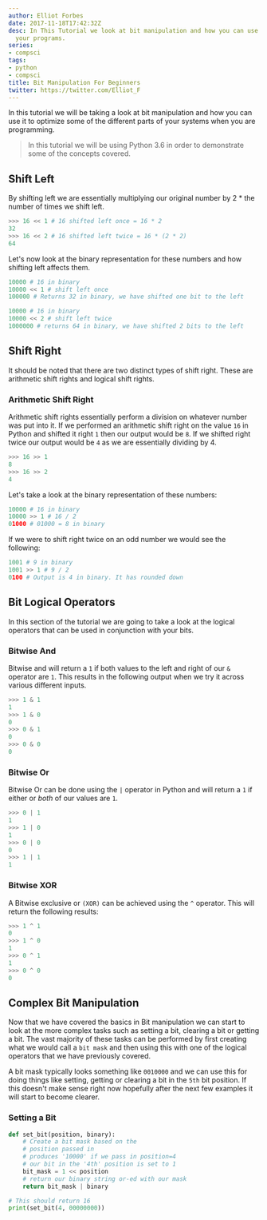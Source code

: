 ```yaml
---
author: Elliot Forbes
date: 2017-11-18T17:42:32Z
desc: In This Tutorial we look at bit manipulation and how you can use this to optimize
  your programs.
series:
- compsci
tags:
- python
- compsci
title: Bit Manipulation For Beginners
twitter: https://twitter.com/Elliot_F
---
```


In this tutorial we will be taking a look at bit manipulation and how you can use it to optimize some of the different parts of your systems when you are programming.

> In this tutorial we will be using Python 3.6 in order to demonstrate some of the concepts covered.

## Shift Left

By shifting left we are essentially multiplying our original number by 2 * the number of times we shift left. 

```py
>>> 16 << 1 # 16 shifted left once = 16 * 2
32
>>> 16 << 2 # 16 shifted left twice = 16 * (2 * 2)
64
```

Let's now look at the binary representation for these numbers and how shifting left affects them.

```py
10000 # 16 in binary
10000 << 1 # shift left once
100000 # Returns 32 in binary, we have shifted one bit to the left

10000 # 16 in binary
10000 << 2 # shift left twice
1000000 # returns 64 in binary, we have shifted 2 bits to the left
```

## Shift Right

It should be noted that there are two distinct types of shift right. These are arithmetic shift rights and logical shift rights.

### Arithmetic Shift Right

Arithmetic shift rights essentially perform a division on whatever number was put into it. If we performed an arithmetic shift right on the value `16` in Python and shifted it right `1` then our output would be `8`. If we shifted right twice our output would be `4` as we are essentially dividing by 4.

```py
>>> 16 >> 1
8
>>> 16 >> 2
4
```

Let's take a look at the binary representation of these numbers:

```py 
10000 # 16 in binary
10000 >> 1 # 16 / 2
01000 # 01000 = 8 in binary  
```

If we were to shift right twice on an odd number we would see the following:

```py
1001 # 9 in binary
1001 >> 1 # 9 / 2
0100 # Output is 4 in binary. It has rounded down
```



## Bit Logical Operators 

In this section of the tutorial we are going to take a look at the logical operators that can be used in conjunction with your bits.

### Bitwise And

Bitwise and will return a `1` if both values to the left and right of our `&` operator are `1`. This results in the following output when we try it across various different inputs.

```py
>>> 1 & 1
1
>>> 1 & 0
0
>>> 0 & 1
0
>>> 0 & 0
0
```

### Bitwise Or

Bitwise Or can be done using the `|` operator in Python and will return a `1` if either or *both* of our values are `1`.  

```py
>>> 0 | 1
1
>>> 1 | 0
1
>>> 0 | 0
0
>>> 1 | 1
1
```

### Bitwise XOR

A Bitwise exclusive or `(XOR)` can be achieved using the `^` operator. This will return the following results:

```py
>>> 1 ^ 1
0
>>> 1 ^ 0
1
>>> 0 ^ 1
1
>>> 0 ^ 0
0
``` 

## Complex Bit Manipulation

Now that we have covered the basics in Bit manipulation we can start to look at the more complex tasks such as setting a bit, clearing a bit or getting a bit. The vast majority of these tasks can be performed by first creating what we would call a `bit mask` and then using this with one of the logical operators that we have previously covered.

A bit mask typically looks something like `0010000` and we can use this for doing things like setting, getting or clearing a bit in the `5th` bit position. If this doesn't make sense right now hopefully after the next few examples it will start to become clearer.


### Setting a Bit

```py
def set_bit(position, binary):
    # Create a bit mask based on the
    # position passed in
    # produces '10000' if we pass in position=4
    # our bit in the '4th' position is set to 1
    bit_mask = 1 << position 
    # return our binary string or-ed with our mask
    return bit_mask | binary

# This should return 16
print(set_bit(4, 00000000))
```

<!--### Getting a Bit

### Clearing a Bit -->
